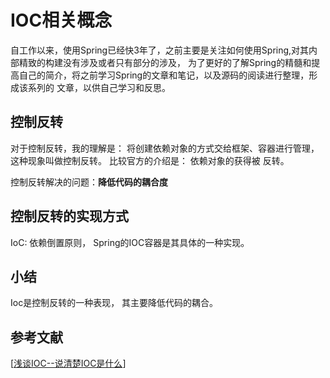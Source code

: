 # IOC相关概念
自工作以来，使用Spring已经快3年了，之前主要是关注如何使用Spring,对其内部精致的构建没有涉及或者只有部分的涉及，
为了更好的了解Spring的精髓和提高自己的简介，将之前学习Spring的文章和笔记，以及源码的阅读进行整理，形成该系列的
文章，以供自己学习和反思。
## 控制反转
对于控制反转，我的理解是： 将创建依赖对象的方式交给框架、容器进行管理， 这种现象叫做控制反转。 比较官方的介绍是： 依赖对象的获得被
反转。

控制反转解决的问题：**降低代码的耦合度**

## 控制反转的实现方式
IoC: 依赖倒置原则， Spring的IOC容器是其具体的一种实现。

## 小结
Ioc是控制反转的一种表现， 其主要降低代码的耦合。

## 参考文献
 [[浅谈IOC--说清楚IOC是什么](https://www.cnblogs.com/DebugLZQ/archive/2013/06/05/3107957.html)]